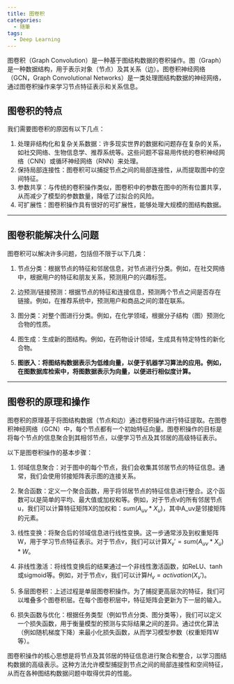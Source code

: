 ```yaml
---
title: 图卷积
categories:
  - 随筆
tags:
  - Deep Learning
---
```

<head>
    <script src="https://cdn.mathjax.org/mathjax/latest/MathJax.js?config=TeX-AMS-MML_HTMLorMML" type="text/javascript"></script>
    <script type="text/x-mathjax-config">
        MathJax.Hub.Config({
            tex2jax: {
            skipTags: ['script', 'noscript', 'style', 'textarea', 'pre'],
            inlineMath: [['$','$']]
            }
        });
    </script>
</head>

图卷积（Graph Convolution）是一种基于图结构数据的卷积操作。图（Graph）是一种数据结构，用于表示对象（节点）及其关系（边）。图卷积神经网络（GCN，Graph Convolutional Networks）是一类处理图结构数据的神经网络，通过图卷积操作来学习节点特征表示和关系信息。
<!-- more --> 
## 图卷积的特点
我们需要图卷积的原因有以下几点：

1. 处理非结构化和复杂关系数据：许多现实世界的数据和问题存在复杂的关系，如社交网络、生物信息学、推荐系统等。这些问题不容易用传统的卷积神经网络（CNN）或循环神经网络（RNN）来处理。
2. 保持局部连接性：图卷积可以捕捉节点之间的局部连接性，从而提取图中的空间特征。
3. 参数共享：与传统的卷积操作类似，图卷积中的参数在图中的所有位置共享，从而减少了模型的参数数量，降低了过拟合的风险。
4. 可扩展性：图卷积操作具有很好的可扩展性，能够处理大规模的图结构数据。
   
---
## 图卷积能解决什么问题
图卷积可以解决许多问题，包括但不限于以下几类：

1. 节点分类：根据节点的特征和邻居信息，对节点进行分类。例如，在社交网络中，根据用户的特征和朋友关系，预测用户的兴趣标签。

2. 边预测/链接预测：根据节点的特征和连接信息，预测两个节点之间是否存在链接。例如，在推荐系统中，预测用户和商品之间的潜在联系。

3. 图分类：对整个图进行分类。例如，在化学领域，根据分子结构（图）预测化合物的性质。

4. 图生成：生成新的图结构。例如，在药物设计领域，生成具有特定特性的新化合物。

5. **图嵌入：将图结构数据表示为低维向量，以便于机器学习算法的应用。例如，在图数据库检索中，将图数据表示为向量，以便进行相似度计算。**

---
## 图卷积的原理和操作
图卷积的原理基于将图结构数据（节点和边）通过卷积操作进行特征提取。在图卷积神经网络（GCN）中，每个节点都有一个初始特征向量。图卷积操作的目标是将每个节点的信息聚合到其相邻节点，以便学习节点及其邻居的高级特征表示。

以下是图卷积操作的基本步骤：

1. 邻域信息聚合：对于图中的每个节点，我们会收集其邻居节点的特征信息。通常，我们会使用邻接矩阵表示图的连接关系。

2. 聚合函数：定义一个聚合函数，用于将邻居节点的特征信息进行整合。这个函数可以是简单的平均、最大值或加权和等。例如，对于节点v的所有邻居节点u，我们可以计算特征矩阵X的加权和：$sum({A}_{uv} * X_u)$，其中A_uv是邻接矩阵的元素。

3. 线性变换：将聚合后的邻域信息进行线性变换。这一步通常涉及到权重矩阵W，用于学习节点特征表示。对于节点v，我们可以计算$X_v' = sum({A}_{uv} * X_u) * W$。

4. 非线性激活：将线性变换后的结果通过一个非线性激活函数，如ReLU、tanh或sigmoid等。例如，对于节点v，我们可以计算$H_v = activation(X_v')$。

5. 多层图卷积：上述过程是单层图卷积操作。为了捕捉更高层次的特征，我们可以堆叠多个图卷积层。在每个图卷积层中，特征矩阵会更新为下一层的输入。

6. 损失函数与优化：根据任务类型（例如节点分类、图分类等），我们可以定义一个损失函数，用于衡量模型的预测与实际结果之间的差异。通过优化算法（例如随机梯度下降）来最小化损失函数，从而学习模型参数（权重矩阵W等）。

图卷积操作的核心思想是将节点及其邻居的特征信息进行聚合和整合，以学习图结构数据的高级表示。这种方法允许模型捕捉到节点之间的局部连接性和空间特征，从而在各种图结构数据问题中取得优异的性能。